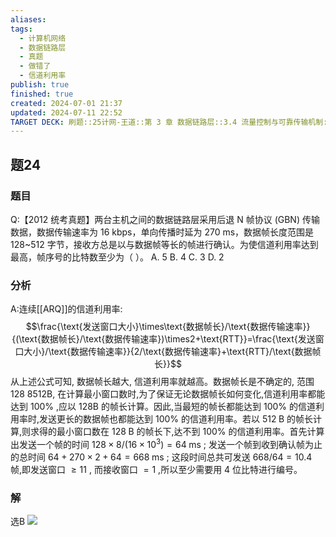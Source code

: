 ```yaml
---
aliases: 
tags:
  - 计算机网络
  - 数据链路层
  - 真题
  - 做错了
  - 信道利用率
publish: true
finished: true
created: 2024-07-01 21:37
updated: 2024-07-11 22:52
TARGET DECK: 刷题::25计网-王道::第 3 章 数据链路层::3.4 流量控制与可靠传输机制::题24
---
```

## 题24
### 题目
Q:【2012 统考真题】两台主机之间的数据链路层采用后退 N 帧协议 (GBN) 传输数据，数据传输速率为 16 kbps，单向传播时延为 270 ms，数据帧长度范围是 128~512 字节，接收方总是以与数据帧等长的帧进行确认。为使信道利用率达到最高，帧序号的比特数至少为（ ）。
A. 5
B. 4
C. 3
D. 2
### 分析
A:连续[[ARQ]]的信道利用率: 
$$\frac{\text{发送窗口大小}\times\text{数据帧长}/\text{数据传输速率}}{(\text{数据帧长}/\text{数据传输速率})\times2+\text{RTT}}=\frac{\text{发送窗口大小}/\text{数据传输速率}}{2/\text{数据传输速率}+\text{RTT}/\text{数据帧长}}$$
从上述公式可知, 数据帧长越大, 信道利用率就越高。数据帧长是不确定的, 范围 128 8512B,  在计算最小窗口数时,为了保证无论数据帧长如何变化,信道利用率都能达到 ${100}\%$ ,应以 ${128}\mathrm{B}$  的帧长计算。因此,当最短的帧长都能达到 ${100}\%$ 的信道利用率时,发送更长的数据帧也都能达到 ${100}\%$ 的信道利用率。若以 ${512}\mathrm{\;B}$ 的帧长计算,则求得的最小窗口数在 ${128}\mathrm{\;B}$ 的帧长下,达不到  ${100}\%$ 的信道利用率。首先计算出发送一个帧的时间 ${128} \times  8/( {{16} \times  {10}^{3}})  = {64}\mathrm{\;{ms}}$ ; 发送一个帧到收到确认帧为止的总时间 ${64} + {270} \times  2 + {64} = {668}\mathrm{\;{ms}}$ ; 这段时间总共可发送 ${668}/{64} = {10.4}$ 帧,即发送窗口 $\geq  {11}$ ,  而接收窗口 $= 1$ ,所以至少需要用 4 位比特进行编号。
### 解
选B
![](https://img.hwenyi.tech/202407112257156.webp)
